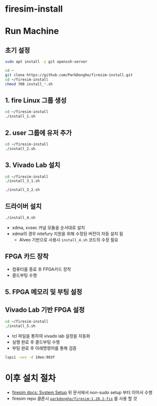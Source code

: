 # firesim-install

# Run Machine

## 초기 설정

```bash
sudo apt install -y git openssh-server
```

```bash
cd ~
git clone https://github.com/ParkDongho/firesim-install.git
cd ~/firesim-install
chmod 700 install_*.sh
```

## 1. fire Linux 그룹 생성 

```bash
cd ~/firesim-install
./install_1.sh
```

## 2. user 그룹에 유저 추가

```bash
cd ~/firesim-install
./install_2.sh
```

## 3. Vivado Lab 설치

```bash
cd ~/firesim-install
./install_3_1.sh
```

```bash
./install_3_2.sh
```

## 드라이버 설치

```bash
./install_4.sh
```

- xdma, xvsec 커널 모듈을 순서대로 설치
- xdma의 경우 nitefury 지원을 위해 수정된 버전이 자동 설치 됨
  - Alveo 기반으로 사용시 `install_4.sh` 코드의 수정 필요


## FPGA 카드 장착
- 컴퓨터를 종료 후 FPGA카드 장착
- 콜드부팅 수행


## 5. FPGA 메모리 및 부팅 설정

## Vivado Lab 기반 FPGA 설정

```bash
cd ~/firesim-install
./install_5.sh
```

- tcl 파일을 통하여 vivado lab 설정을 자동화
- 실행 완료 후 콜드부팅 수행
- 부팅 완료 후 아래명령어를 통해 검증

```bash
lspci -vvv -d 10ee:903f
```

# 이후 설치 절차
- [firesim docs: System Setup](https://docs.fires.im/en/1.20.1/Getting-Started-Guides/On-Premises-FPGA-Getting-Started/Initial-Setup/RHS-Research-Nitefury-II.html#system-setup) 위 문서에서 non-sudo setup 부터 이어서 수행
- firesim repo 클론시 [`parkdongho/firesim:1.20.1-fix`](https://github.com/ParkDongho/firesim/tree/1.20.1-fix) 를 사용 할 것
